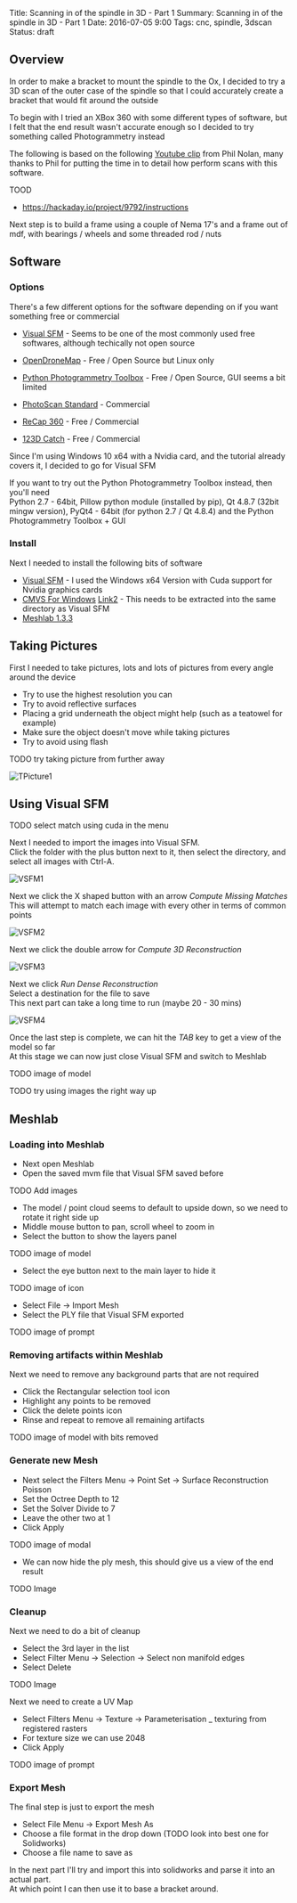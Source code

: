 Title: Scanning in of the spindle in 3D - Part 1
Summary: Scanning in of the spindle in 3D - Part 1
Date: 2016-07-05 9:00
Tags: cnc, spindle, 3dscan
Status: draft

## Overview

In order to make a bracket to mount the spindle to the Ox, I decided to try a 3D scan of the outer case of the spindle
so that I could accurately create a bracket that would fit around the outside

To begin with I tried an XBox 360 with some different types of software, but I felt that the end result wasn't accurate enough
so I decided to try something called Photogrammetry instead

The following is based on the following [Youtube clip](https://www.youtube.com/watch?v=D6eqW6yk50k) from Phil Nolan,
many thanks to Phil for putting the time in to detail how perform scans with this software.

TOOD

  * https://hackaday.io/project/9792/instructions

Next step is to build a frame using a couple of Nema 17's and a frame out of mdf, with bearings / wheels and some threaded rod / nuts



## Software

### Options

There's a few different options for the software depending on if you want something free or commercial

  * [Visual SFM](http://ccwu.me/vsfm/) - Seems to be one of the most commonly used free softwares, although techically not open source
  * [OpenDroneMap](https://github.com/OpenDroneMap/OpenDroneMap) - Free / Open Source but Linux only
  * [Python Photogrammetry Toolbox](http://184.106.205.13/arcteam/ppt.php) - Free / Open Source, GUI seems a bit limited

  * [PhotoScan Standard](http://www.agisoft.com/features/standard-edition/) - Commercial
  * [ReCap 360](http://recap360.autodesk.com/) - Free / Commercial
  * [123D Catch](http://www.123dapp.com/catch) - Free / Commercial

Since I'm using Windows 10 x64 with a Nvidia card, and the tutorial already covers it, I decided to go for Visual SFM

If you want to try out the Python Photogrammetry Toolbox instead, then you'll need <br>
Python 2.7 - 64bit, Pillow python module (installed by pip), Qt 4.8.7 (32bit mingw version), PyQt4 - 64bit (for python 2.7 / Qt 4.8.4)
and the Python Photogrammetry Toolbox + GUI

### Install

Next I needed to install the following bits of software

  * [Visual SFM](http://ccwu.me/vsfm/) - I used the Windows x64 Version with Cuda support for Nvidia graphics cards
  * [CMVS For Windows](http://www.di.ens.fr/cmvs/) [Link2](https://github.com/pmoulon/CMVS-PMVS/tree/master/binariesWin-Linux/Win64-VS2010) - This needs to be extracted into the same directory as Visual SFM
  * [Meshlab 1.3.3](http://meshlab.sourceforge.net/)


## Taking Pictures

First I needed to take pictures, lots and lots of pictures from every angle around the device

  * Try to use the highest resolution you can
  * Try to avoid reflective surfaces
  * Placing a grid underneath the object might help (such as a teatowel for example)
  * Make sure the object doesn't move while taking pictures
  * Try to avoid using flash

TODO  try taking picture from further away

![TPicture1]({filename}/static/cnc/cnc.2.aldispindle.2/TPicture1.jpg)

## Using Visual SFM


TODO select match using cuda in the menu

Next I needed to import the images into Visual SFM. <br>
Click the folder with the plus button next to it, then select the directory, and select all images with Ctrl-A.

![VSFM1]({filename}/static/cnc/cnc.2.aldispindle.2/VSFM1.png)

Next we click the X shaped button with an arrow *Compute Missing Matches* <br>
This will attempt to match each image with every other in terms of common points

![VSFM2]({filename}/static/cnc/cnc.2.aldispindle.2/VSFM2.png)

Next we click the double arrow for *Compute 3D Reconstruction*

![VSFM3]({filename}/static/cnc/cnc.2.aldispindle.2/VSFM3.png)

Next we click *Run Dense Reconstruction* <br>
Select a destination for the file to save <br>
This next part can take a long time to run (maybe 20 - 30 mins)

![VSFM4]({filename}/static/cnc/cnc.2.aldispindle.2/VSFM4.png)

Once the last step is complete, we can hit the *TAB* key to get a view of the model so far <br>
At this stage we can now just close Visual SFM and switch to Meshlab

TODO image of model

TODO try using images the right way up

## Meshlab


### Loading into Meshlab

  * Next open Meshlab
  * Open the saved mvm file that Visual SFM saved before

TODO Add images

  * The model / point cloud seems to default to upside down, so we need to rotate it right side up
  * Middle mouse button to pan, scroll wheel to zoom in
  * Select the button to show the layers panel

TODO image of model

  * Select the eye button next to the main layer to hide it

TODO image of icon

  * Select File -> Import Mesh
  * Select the PLY file that Visual SFM exported

TODO image of prompt


### Removing artifacts within Meshlab

Next we need to remove any background parts that are not required

  * Click the Rectangular selection tool icon
  * Highlight any points to be removed
  * Click the delete points icon
  * Rinse and repeat to remove all remaining artifacts

TODO image of model with bits removed

### Generate new Mesh

  * Next select the Filters Menu -> Point Set -> Surface Reconstruction Poisson
  * Set the Octree Depth to 12
  * Set the Solver Divide to 7
  * Leave the other two at 1
  * Click Apply

TODO image of modal

  * We can now hide the ply mesh, this should give us a view of the end result

TODO Image

### Cleanup

Next we need to do a bit of cleanup

  * Select the 3rd layer in the list
  * Select Filter Menu -> Selection -> Select non manifold edges
  * Select Delete

TODO Image

Next we need to create a UV Map

  * Select Filters Menu -> Texture -> Parameterisation _ texturing from registered rasters
  * For texture size we can use 2048
  * Click Apply

TODO image of prompt

### Export Mesh

The final step is just to export the mesh

  * Select File Menu -> Export Mesh As
  * Choose a file format in the drop down (TODO look into best one for Solidworks)
  * Choose a file name to save as

In the next part I'll try and import this into solidworks and parse it into an actual part. <br>
At which point I can then use it to base a bracket around.
